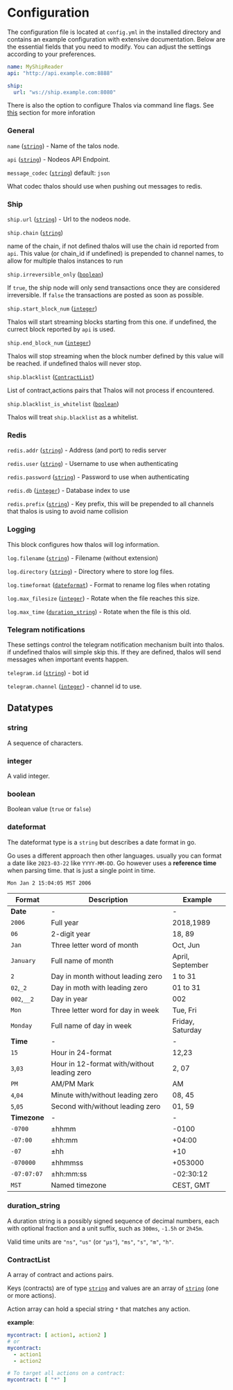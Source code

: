 # Configuration

The configuration file is located at `config.yml` in the installed directory and contains 
an example configuration with extensive documentation. 
Below are the essential fields that you need to modify. 
You can adjust the settings according to your preferences.

```yaml
name: MyShipReader
api: "http://api.example.com:8888"

ship:
  url: "ws://ship.example.com:8080"
```

There is also the option to configure Thalos via command line flags.
See [this](running-the-server#cli-flags) section for more inforation

### General

`name` ([`string`](#string)) - Name of the talos node.

`api` ([`string`](#string)) - Nodeos API Endpoint.

`message_codec` ([`string`](#string)) default: `json`

What codec thalos should use when pushing out messages to redis.

### Ship

`ship.url` ([`string`](#string)) - Url to the nodeos node.

`ship.chain` ([`string`](#string))

name of the chain, if not defined thalos will use the chain id reported from `api`.
This value (or chain_id if undefined) is prepended to channel names, to allow for multiple thalos instances
to run

`ship.irreversible_only` ([`boolean`](#boolean))

If `true`, the ship node will only send transactions once they are considered irreversible.
If `false` the transactions are posted as soon as possible.

`ship.start_block_num` ([`integer`](#integer))

Thalos will start streaming blocks starting from this one. if undefined, the currect block reported by `api` is used.

`ship.end_block_num` ([`integer`](#integer))

Thalos will stop streaming when the block number defined by this value will be reached. if undefined thalos will never stop.

`ship.blacklist` ([`ContractList`](#contractlist))

List of contract,actions pairs that Thalos will not process if encountered.

`ship.blacklist_is_whitelist` ([`boolean`](#boolean))

Thalos will treat `ship.blacklist` as a whitelist.

### Redis

`redis.addr` ([`string`](#string)) - Address (and port) to redis server

`redis.user` ([`string`](#string)) - Username to use when authenticating

`redis.password` ([`string`](#string)) - Password to use when authenticating

`redis.db` ([`integer`](#integer)) - Database index to use

`redis.prefix` ([`string`](#string)) - Key prefix, this will be prepended to all channels that thalos is using to avoid name collision

### Logging

This block configures how thalos will log information.

`log.filename` ([`string`](#string)) - Filename (without extension)

`log.directory` ([`string`](#string)) - Directory where to store log files.

`log.timeformat` ([`dateformat`](#dateformat)) - Format to rename log files when rotating

`log.max_filesize` ([`integer`](#integer)) - Rotate when the file reaches this size.

`log.max_time` ([`duration_string`](#duration-string)) - Rotate when the file is this old.

### Telegram notifications

These settings control the telegram notification mechanism built into thalos.
if undefined thalos will simple skip this.
If they are defined, thalos will send messages when important events happen.

`telegram.id` ([`string`](#string)) - bot id

`telegram.channel` ([`integer`](#integer)) - channel id to use.


## Datatypes

### string

A sequence of characters.

### integer

A valid integer.

### boolean

Boolean value (`true` or `false`)

### dateformat

The dateformat type is a `string` but describes a date format in go.

Go uses a different approach then other languages. usually you can format a date like `2023-03-22` like
`YYYY-MM-DD`. Go however uses a **reference time** when parsing time. that is just a single point in time.

    Mon Jan 2 15:04:05 MST 2006

| Format       | Description                                 | Example          |
| ------------ | ------------------------------------------- | ---------------- |
| **Date**     | -                                           | -                |
| `2006`       | Full year                                   | 2018,1989        |
| `06`         | 2-digit year                                | 18, 89           |
| `Jan`        | Three letter word of month                  | Oct, Jun         |
| `January`    | Full name of month                          | April, September |
| `2`          | Day in month without leading zero           | 1 to 31          |
| `02`,`_2`    | Day in moth with leading zero               | 01 to 31         |
| `002`,`__2`  | Day in year                                 | 002              |
| `Mon`        | Three letter word for day in week           | Tue, Fri         |
| `Monday`     | Full name of day in week                    | Friday, Saturday |
| **Time**     | -                                           | -                |
| `15`         | Hour in 24-format                           | 12,23            |
| `3`,`03`     | Hour in 12-format with/without leading zero | 2, 07            |
| `PM`         | AM/PM Mark                                  | AM               |
| `4`,`04`     | Minute with/without leading zero            | 08, 45           |
| `5`,`05`     | Second with/without leading zero            | 01, 59           |
| **Timezone** | -                                           | -                |
| `-0700`      | ±hhmm                                       | -0100            |
| `-07:00`     | ±hh:mm                                      | +04:00           |
| `-07`        | ±hh                                         | +10              |
| `-070000`    | ±hhmmss                                     | +053000          |
| `-07:07:07`  | ±hh:mm:ss                                   | -02:30:12        |
| `MST`        | Named timezone                              | CEST, GMT        |


### duration_string

A duration string is a possibly signed sequence of decimal numbers, each with optional fraction and a unit suffix, such as `300ms`, `-1.5h` or `2h45m`.

Valid time units are `"ns"`, `"us"` (or `"µs"`), `"ms"`, `"s"`, `"m"`, `"h"`.

### ContractList

A array of contract and actions pairs.

Keys (contracts) are of type [`string`](#string) and values are an array of [`string`](#string) (one or more actions).

Action array can hold a special string `*` that matches any action.

**example**:

```yaml
mycontract: [ action1, action2 ]
# or
mycontract:
  - action1
  - action2

# To target all actions on a contract:
mycontract: [ "*" ]
```
